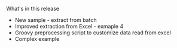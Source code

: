 What's in this release

* New sample - extract from batch
* Improved extraction from Excel - exmaple 4
* Groovy preprocessing script to customize data read from excel
* Complex example 